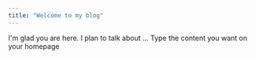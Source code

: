 ```yaml
---
title: "Welcome to my blog"
---
```


I'm glad you are here. I plan to talk about ...
Type the content you want on your homepage
